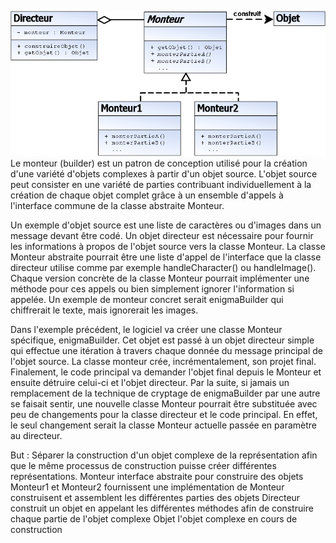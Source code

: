 ![builder](UML_DP_Monteur.png)
Le monteur (builder) est un patron de conception utilisé pour la création d'une variété d'objets complexes 
à partir d'un objet source. L'objet source peut consister en une variété de parties contribuant 
individuellement à la création de chaque objet complet grâce à un ensemble d'appels à l'interface 
commune de la classe abstraite Monteur.

Un exemple d'objet source est une liste de caractères ou d'images dans un message devant être codé. 
Un objet directeur est nécessaire pour fournir les informations à propos de l'objet source vers la 
classe Monteur. La classe Monteur abstraite pourrait être une liste d'appel de l'interface que la classe
 directeur utilise comme par exemple handleCharacter() ou handleImage(). Chaque version concrète de la 
 classe Monteur pourrait implémenter une méthode pour ces appels ou bien simplement ignorer l'information 
 si appelée. Un exemple de monteur concret serait enigmaBuilder qui chiffrerait le texte, mais ignorerait 
 les images.

Dans l'exemple précédent, le logiciel va créer une classe Monteur spécifique, enigmaBuilder. Cet objet 
est passé à un objet directeur simple qui effectue une itération à travers chaque donnée du message
 principal de l'objet source. La classe monteur crée, incrémentalement, son projet final. Finalement,
  le code principal va demander l'objet final depuis le Monteur et ensuite détruire celui-ci et l'objet 
  directeur. Par la suite, si jamais un remplacement de la technique de cryptage de enigmaBuilder 
  par une autre se faisait sentir, une nouvelle classe Monteur pourrait être substituée avec peu de 
  changements pour la classe directeur et le code principal. En effet, le seul changement serait 
  la classe Monteur actuelle passée en paramètre au directeur.

But : Séparer la construction d'un objet complexe de la représentation afin que le même processus de 
construction puisse créer différentes représentations.
Monteur
interface abstraite pour construire des objets
Monteur1 et Monteur2
fournissent une implémentation de Monteur
construisent et assemblent les différentes parties des objets
Directeur
construit un objet en appelant les différentes méthodes afin de construire chaque partie de l'objet complexe
Objet
l'objet complexe en cours de construction
